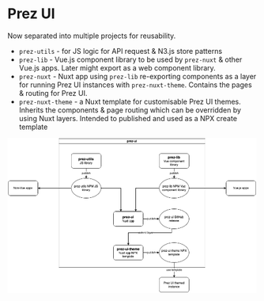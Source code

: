 # Prez UI
Now separated into multiple projects for reusability.

- `prez-utils` - for JS logic for API request & N3.js store patterns
- `prez-lib` - Vue.js component library to be used by `prez-nuxt` & other Vue.js apps. Later might export as a web component library.
- `prez-nuxt` - Nuxt app using `prez-lib` re-exporting components as a layer for running Prez UI instances with `prez-nuxt-theme`. Contains the pages & routing for Prez UI.
- `prez-nuxt-theme` - a Nuxt template for customisable Prez UI themes. Inherits the components & page routing which can be overridden by using Nuxt layers. Intended to published and used as a NPX create template

![New design diagram](design.png)